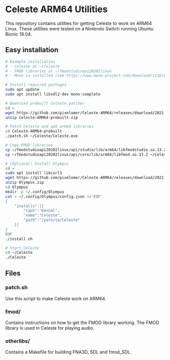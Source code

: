 # Celeste ARM64 Utilities

This repository contains utilities for getting Celeste to work on ARM64 Linux. These utilities were tested on a Nintendo Switch running Ubuntu Bionic 18.04.

## Easy installation

```sh
# Example installation
# - Celeste at ~/Celeste
# - FMOD libraries at ~/fmodstudioapi20202linux
# - Mono is installed (see https://www.mono-project.com/download/stable/#download-lin)

# Install required packages
sudo apt update
sudo apt install libsdl2-dev mono-complete

# Download prebuilt Celeste patcher
cd ~
wget https://github.com/pixelomer/Celeste-ARM64/releases/download/2021.09.02/Celeste-ARM64-prebuilt.zip
unzip Celeste-ARM64-prebuilt.zip

# Patch Celeste and add arm64 libraries
cd Celeste-ARM64-prebuilt
./patch.sh ~/Celeste/Celeste.exe

# Copy FMOD libraries
cp ~/fmodstudioapi20202linux/api/studio/lib/arm64/libfmodstudio.so.13.2 ~/Celeste/lib64/libfmodstudio.so.13
cp ~/fmodstudioapi20202linux/api/core/lib/arm64/libfmod.so.13.2 ~/Celeste/lib64/libfmod.so.13

# (Optional) Install Olympus
cd ~
sudo apt install libcurl3
wget https://github.com/pixelomer/Celeste-ARM64/releases/download/2021.09.02/Olympus.zip
unzip Olympus.zip
cd Olympus
mkdir -p ~/.config/Olympus
cat > ~/.config/Olympus/config.json <<'EOF'
{
	"installs":[{
		"type":"manual",
		"name":"Celeste",
		"path":"/path/to/Celeste"
	}]
}
EOF
./install.sh

# Start Celeste
cd ~/Celeste
./Celeste
```

## Files

### patch.sh

Use this script to make Celeste work on ARM64.

### fmod/

Contains instructions on how to get the FMOD library working. The FMOD library is used in Celeste for playing audio.

### otherlibs/

Contains a Makefile for building FNA3D, SDL and fmod_SDL.